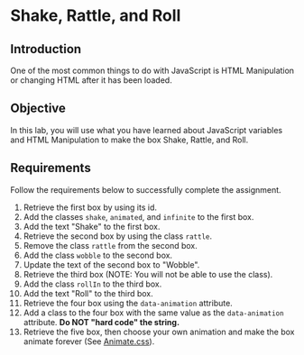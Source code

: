 # Shake, Rattle, and Roll

## Introduction
One of the most common things to do with JavaScript is HTML Manipulation or changing HTML after it has been loaded.

## Objective
In this lab, you will use what you have learned about JavaScript variables and HTML Manipulation to make the box Shake, Rattle, and Roll. 

## Requirements
Follow the requirements below to successfully complete the assignment.

1. Retrieve the first box by using its id.
2. Add the classes `shake`, `animated`, and `infinite` to the first box.
3. Add the text "Shake" to the first box.
4. Retrieve the second box by using the class `rattle`.
5. Remove the class `rattle` from the second box.
6. Add the class `wobble` to the second box.
7. Update the text of the second box to "Wobble".
8. Retrieve the third box (NOTE: You will not be able to use the class).  
9. Add the class `rollIn` to the third box.
10. Add the text "Roll" to the third box.
11. Retrieve the four box using the `data-animation` attribute.
12. Add a class to the four box with the same value as the `data-animation` attribute. **Do NOT "hard code" the string.**
13. Retrieve the five box, then choose your own animation and make the box animate forever (See [Animate.css](https://daneden.github.io/animate.css/)).